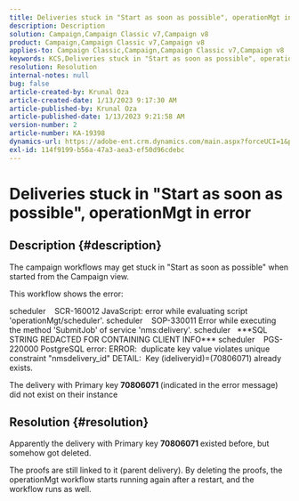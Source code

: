 ```yaml
---
title: Deliveries stuck in "Start as soon as possible", operationMgt in error
description: Description
solution: Campaign,Campaign Classic v7,Campaign v8
product: Campaign,Campaign Classic v7,Campaign v8
applies-to: Campaign Classic,Campaign,Campaign Classic v7,Campaign v8
keywords: KCS,Deliveries stuck in "Start as soon as possible", operationMgt in error
resolution: Resolution
internal-notes: null
bug: false
article-created-by: Krunal Oza
article-created-date: 1/13/2023 9:17:30 AM
article-published-by: Krunal Oza
article-published-date: 1/13/2023 9:21:58 AM
version-number: 2
article-number: KA-19398
dynamics-url: https://adobe-ent.crm.dynamics.com/main.aspx?forceUCI=1&pagetype=entityrecord&etn=knowledgearticle&id=2c80ee16-2393-ed11-aad1-6045bd006793
exl-id: 114f9199-b56a-47a3-aea3-ef50d96cdebc
---
```

# Deliveries stuck in "Start as soon as possible", operationMgt in error

## Description {#description}


The campaign workflows may get stuck in "Start as soon as possible" when started from the Campaign view.



This workflow shows the error:

scheduler    SCR-160012 JavaScript: error while evaluating script 'operationMgt/scheduler'.
scheduler    SOP-330011 Error while executing the method 'SubmitJob' of service 'nms:delivery'.
scheduler   \*\*\*SQL STRING REDACTED FOR CONTAINING CLIENT INFO\*\*\*
scheduler    PGS-220000 PostgreSQL error: ERROR:  duplicate key value violates unique constraint "nmsdelivery_id" DETAIL:  Key (ideliveryid)=(70806071) already exists.

The delivery with Primary key <b>70806071 </b>(indicated in the error message) did not exist on their instance


## Resolution {#resolution}


Apparently the delivery with Primary key <b>70806071 </b>existed before, but somehow got deleted.

The proofs are still linked to it (parent delivery). By deleting the proofs, the operationMgt workflow starts running again after a restart, and the workflow runs as well.
